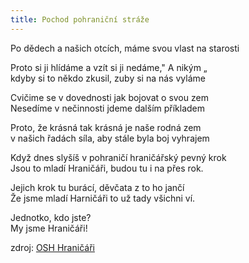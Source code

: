 ```yaml
---
title: Pochod pohraniční stráže
---
```


Po dědech a našich otcích, máme svou vlast na starosti

Proto si ji hlídáme a vzít si ji nedáme," A nikým „  
kdyby si to někdo zkusil, zuby si na nás vyláme

Cvičime se v dovednosti jak bojovat o svou zem  
Nesedíme v nečinnosti jdeme dalším příkladem

Proto, že krásná tak krásná je naše rodná zem  
v našich řadách síla, aby stále byla boj vyhrajem  

Když dnes slyšíš v pohraničí hraničářský pevný krok  
Jsou to mladí Hraničáři, budou tu i na přes rok.

Jejich krok tu burácí, děvčata z to ho jančí  
Že jsme mladí Harničáři to už tady všichni ví.

Jednotko, kdo jste?  
My jsme Hraničáři!

zdroj: [OSH Hraničáři](https://hranicari.eu/2-uncategorised/348-pochod-snb.html)